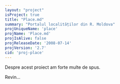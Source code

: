 ```yaml
---
layout: "project"
isProject: true
title: "Place.md"
summary: "Portalul localităților din R. Moldova"
projUniqueName: 'place'
projName: 'Place.md'
projIsAlive: false
projReleaseDate: '2008-07-14'
projVersion: '2.7'
cid: 'proj-place'
---
```


Despre acest proiect am forte multe de spus.

Revin...
